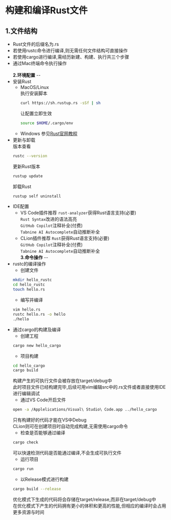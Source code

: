 **构建和编译Rust文件**
=
**1.文件结构**
--
* Rust文件的后缀名为.rs<br>
* 若使用rustc命令进行编译,则无需任何文件结构可直接操作<br>
* 若使用cargo进行编译,需经历新建、构建、执行共三个步骤<br>
* 通过Mac终端命令执行操作<br>  
**2.环境配置**
--
* 安装Rust<br>
    * MacOS/Linux<br>
        执行安装脚本
        ```bash
        curl https://sh.rustup.rs -sSf | sh
        ```  
        让配置立即生效
        ```bash
        source $HOME/.cargo/env
        ```
    * Windows
        参见[Rust官网教程](https://www.rust-lang.org/tools/install)<br>
* 更新与卸载<br>
    版本查看
    ```bash
    rustc --version
    ```  
    更新Rust版本
    ```bash
    rustup update
    ```  
    卸载Rust
    ```bash
    rustup self uninstall
    ```  
* IDE配置
    * VS Code插件推荐
        `rust-analyzer`获得Rust语言支持(必要)<br>
        `Rust Syntax`改进的语法高亮<br>
        `GitHub Copilot`注释补全(付费)<br>
        `Tabnine AI Autocomplete`自动推断补全<br>
    * CLion插件推荐
        `Rust`获得Rust语言支持(必要)<br>
        `GitHub Copilot`注释补全(付费)<br>
        `Tabnine AI Autocomplete`自动推断补全<br>
**3.命令操作**
--
* rustc的编译操作<br>
    * 创建文件
    ```bash
    mkdir hello_rustc
    cd hello_rustc
    touch hello.rs
    ```  
    * 编写并编译
    ```bash
    vim hello.rs
    rustc hello.rs -o hello
    ./hello
    ```  
* 通过cargo的构建及编译<br>
    * 创建工程
    ```bash
    cargo new hello_cargo
    ```  
    * 项目构建
    ```bash
    cd hello_cargo
    cargo build
    ```  
    构建产生的可执行文件会被存放在target/debug中<br>
    此时项目文件已经构建完毕,后续可用vim编辑src中的.rs文件或者直接使用IDE进行编辑调试<br>
    * 通过VS Code开启文件
    ```bash
    open -a /Applelications/Visual\ Studio\ Code.app ../hello_cargo
    ```  
    只有构建好的代码才能在VS中Debug<br>
    CLion则可在创建项目时自动完成构建,无需使用cargo命令<br>
    * 检查是否能够通过编译
    ```bash
    cargo check
    ```  
    可以快速检测代码是否能通过编译,不会生成可执行文件<br>
    * 运行项目
    ```bash
    cargo run
    ```   
    * 以Release模式进行构建
    ```bash
    cargo build --release
    ```  
    优化模式下生成的代码将会存储在target/release,而非在target/debug中<br>
    在优化模式下产生的代码拥有更小的体积和更高的性能,但相应的编译时会占用更多资源与时间<br>
